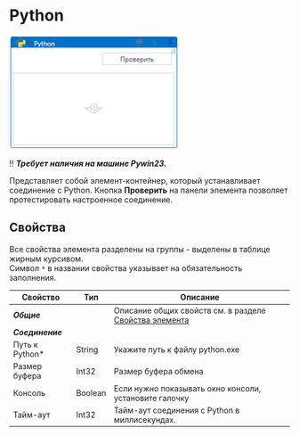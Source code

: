 # Python

![](<../../../.gitbook/assets/Python-app.png>)

:bangbang: ***Требует наличия на машине Pywin23.***

Представляет собой элемент-контейнер, который устанавливает соединение с Python. Кнопка **Проверить** на панели элемента позволяет протестировать настроенное соединение.

## Свойства

Все свойства элемента разделены на группы - выделены в таблице жирным курсивом.\
Символ `*` в названии свойства указывает на обязательность заполнения.

| Свойство             | Тип                   | Описание                                      |
| -------------------- | --------------------- | --------------------------------------------- |
| ***Общие***          | | Описание общих свойств см. в разделе [Свойства элемента](https://docs.primo-rpa.ru/primo-rpa/primo-studio/process/elements#svoistva-elementa) | 
| ***Соединение***     | |  |
| Путь к Python\*      | String   | Укажите путь к файлу python.exe |
| Размер буфера        | Int32    | Размер буфера обмена |
| Консоль              | Boolean  | Если нужно показывать окно консоли, установите галочку |
| Тайм-аут             | Int32    | Тайм-аут соединения с Python в миллисекундах. |

